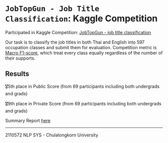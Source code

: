 # `JobTopGun - Job Title Classification`: Kaggle Competition

Participated in Kaggle Competition: [JobTopGun - job title classification](https://www.kaggle.com/competitions/jobtopgun-job-title-classification/submissions)

Our task is to classify the job titles in both Thai and English into 597 occupation classes and submit them for evaluation. Competition metric is [Macro F1-score](https://towardsdatascience.com/micro-macro-weighted-averages-of-f1-score-clearly-explained-b603420b292f), which treat
every class equally regardless of the number of their supports.

## Results

🎖️5th place in Public Score (from 69 participants including both undergrads and grads)

🎖️9th place in Private Score (from 69 participants including both undergrads and grads)

Summary Report [here](https://docs.google.com/document/d/1XjDd0R8NmnWSp4_U-8EaDRIAHS3f-MD3OmTIUYJivzw/edit?usp=sharing) 

---

2110572 NLP SYS - Chulalongkorn University
